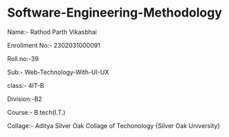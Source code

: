 # Software-Engineering-Methodology

Name:- Rathod Parth Vikasbhai

Enrollment No:- 2302031000091

Roll.no:-39

Sub:- Web-Technology-With-UI-UX

class:- 4IT-B

Division:-B2

Course:- B.tech(I.T.)

Collage:- Aditya Silver Oak Collage of Techonology {Silver Oak University}
